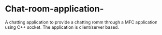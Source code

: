 # Chat-room-application-
A chatting application to provide a chatting romm through a MFC application using C++ socket.
The application is client/server based.
